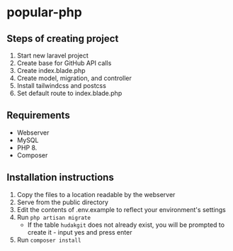 # popular-php
 
## Steps of creating project
1. Start new laravel project
2. Create base for GitHub API calls
3. Create index.blade.php
4. Create model, migration, and controller
5. Install tailwindcss and postcss
6. Set default route to index.blade.php

## Requirements
- Webserver
- MySQL
- PHP 8.
- Composer

## Installation instructions
1. Copy the files to a location readable by the webserver
2. Serve from the public directory
3. Edit the contents of .env.example to reflect your environment's settings
4. Run `php artisan migrate`
    - If the table `hudakgit` does not already exist, you will be prompted to create it - input yes and press enter
5. Run `composer install`